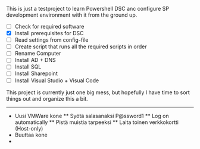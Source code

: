 This is just a testproject to learn Powershell DSC anc configure SP development environment with it from the ground up.

- [ ] Check for required software
- [X] Install prerequisites for DSC
- [ ] Read settings from config-file
- [ ] Create script that runs all the required scripts in order
- [ ] Rename Computer
- [ ] Install AD + DNS
- [ ] Install SQL
- [ ] Install Sharepoint
- [ ] Install Visual Studio + Visual Code

This project is currently just one big mess, but hopefully I have time to sort things out and organize this a bit.

---
* Uusi VMWare kone
** Syötä salasanaksi P@ssword1
** Log on automatically
** Pistä muistia tarpeeksi
** Laita toinen verkkokortti (Host-only)
* Buuttaa kone
* 